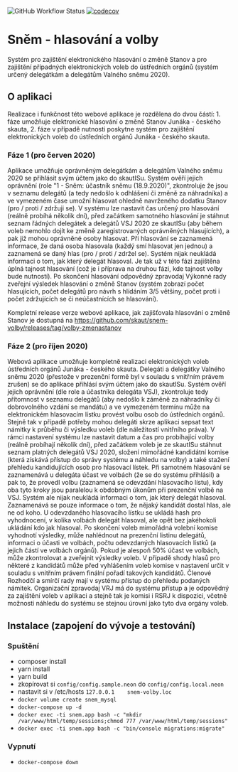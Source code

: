 ![GitHub Workflow Status](https://img.shields.io/github/workflow/status/skaut/snem-volby/main)
[![codecov](https://codecov.io/gh/skaut/snem-volby/branch/master/graph/badge.svg?token=BW6FS72IU2)](https://codecov.io/gh/skaut/snem-volby)


# Sněm - hlasování a volby
Systém pro zajištění elektronického hlasování o změně Stanov a pro zajištění případných elektronických voleb do ústředních orgánů (systém určený delegátkám a delegátům Valného sněmu 2020).

## O aplikaci
Realizace i funkčnost této webové aplikace je rozdělena do dvou částí: 1. fáze umožňuje elektronické hlasování o změně Stanov Junáka - českého skauta, 2. fáze v případě nutnosti poskytne systém pro zajištění elektronických voleb do ústředních orgánů Junáka - českého skauta.

### Fáze 1 (pro červen 2020)
Aplikace umožňuje oprávněným delegátkám a delegátům Valného sněmu 2020 se přihlásit svým účtem jako do skautISu. Systém ověří jejich oprávnění (role "1 - Sněm: účastník  sněmu (18.9.2020)", zkontroluje že jsou v seznamu delegátů (a tedy nedošlo k odhlášení či změně za náhradníka) a ve vymezeném čase umožní hlasovat ohledně navrženého dodatku Stanov (pro / proti / zdržuji se).
V systému lze nastavit čas určený pro hlasování (reálně probíhá několik dní), před začátkem samotného hlasování je stáhnut seznam řádných delegátek a delegátů VSJ 2020 ze skautISu (aby během voleb nemohlo dojít ke změně zaregistrovaných oprávněných hlasujících), a pak již mohou oprávněné osoby hlasovat. Při hlasování se zaznamená informace, že daná osoba hlasovala (každý smí hlasovat jen jednou) a zaznamená se daný hlas (pro / proti / zdržel se). Systém nijak neukládá informaci o tom, jak který delegát hlasoval. Je tak už v této fázi zajištěna úplná tajnost hlasování (což je i příprava na druhou fázi, kde tajnost volby bude nutností).
Po skončení hlasování odpovědný zpravodaj Výkonné rady zveřejní výsledek hlasování o změně Stanov (systém zobrazí počet hlasujících, počet delegátů pro návrh s hlídáním 3/5 většiny, počet proti i počet zdržujících se či neúčastnících se hlasování).

Kompletní release verze webové aplikace, jak zajišťovala hlasování o změně Stanov je dostupná na https://github.com/skaut/snem-volby/releases/tag/volby-zmenastanov

### Fáze 2 (pro říjen 2020)
Webová aplikace umožňuje kompletně realizaci elektronických voleb ústředních orgánů Junáka - českého skauta. Delegáti a delegátky Valného sněmu 2020 (přestože v prezenční formě byl v souladu s vnitřním právem zrušen) se do aplikace přihlásí svým účtem jako do skautISu. Systém ověří jejich oprávnění (dle role a účastníka delegáta VSJ), zkontroluje tedy přítomnost v seznamu delegátů (aby nedošlo k záměně za náhradníky či dobrovolného vzdání se mandátu) a ve vymezeném termínu může na elektronickém hlasovacím lístku provést volbu osob do ústředních orgánů. Stejně tak v případě potřeby mohou delegáti skrze aplikaci sepsat text námitky k průběhu či výsledku voleb (dle náležitostí vnitřního práva).
V rámci nastavení systému lze nastavit datum a čas pro probíhající volby (reálně probíhají několik dní), před začátkem voleb je ze skautISu stáhnut seznam platných delegátů VSJ 2020, složení mimořádné kandidátní komise (která získává přístup do správy systému a náhledu na volby) a také stažení přehledu kandidujících osob pro hlasovací lístek. Při samotném hlasování se zaznamenává u delegáta účast ve volbách (že se do systému přihlásil) a pak to, že provedl volbu (zaznamená se odevzdání hlasovacího lístu), kdy oba tyto kroky jsou paralelou k obdobným úkonům při prezenční volbě na VSJ. Systém ale nijak neukládá informaci o tom, jak který delegát hlasoval. Zaznamenává se pouze informace o tom, že nějaký kandidát dostal hlas, ale ne od koho. U odevzdaného hlasovacího lístku se ukládá hash pro vyhodnocení, v kolika volbách delegát hlasoval, ale opět bez jakéhokoli ukládání kdo jak hlasoval.
Po skončení voleb mimořádná volební komise vyhodnotí výsledky, může nahlédnout na prezenční listinu delegátů, informaci o účasti ve volbách, počtu odevzdaných hlasovacích lístků (a jejich částí ve volbách orgánů). Pokud je alespoň 50% účast ve volbách, může zkontrolovat a zveřejnit výsledky voleb. V případě shody hlasů pro některé z kandidátů může před vyhlášením voleb komise v nastavení určit v souladu s vnitřním právem finální pořadí takových kandidátů. 
Členové Rozhodčí a smírčí rady mají v systému přístup do přehledu podaných námitek.
Organizační zpravodaj VRJ má do systému přístup a je odpovědný za zajištění voleb v aplikaci a stejně tak je komisi i RSRJ k dispozici, včetně možnosti náhledu do systému se stejnou úrovní jako tyto dva orgány voleb.

## Instalace (zapojení do vývoje a testování)

### Spuštění
- composer install
- yarn install
- yarn build
- zkopírovat si `config/config.sample.neon` do `config/config.local.neon`
- nastavit si v /etc/hosts `127.0.0.1    snem-volby.loc`
- `docker volume create snem_mysql`
- `docker-compose up -d`
- `docker exec -ti snem.app bash -c "mkdir /var/www/html/temp/sessions;chmod 777 /var/www/html/temp/sessions"`
- `docker exec -ti snem.app bash -c "bin/console migrations:migrate"`

### Vypnutí
- `docker-compose down`
